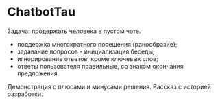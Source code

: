 # ChatbotTau
Задача: продержать человека в пустом чате.
- поддержка многократного посещения (ранообразие);
- задавание вопросов - инициализация беседы;
- игнорирование ответов, кроме ключевых слов;
- ответы пользователя правильные, со знаком окончания предложения.

Демонстрация с плюсами и минусами решения.
Рассказ с историей разработки.
